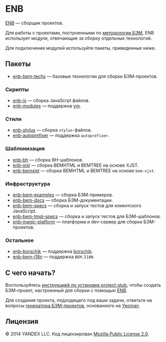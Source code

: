# ENB

[ENB](https://github.com/enb-make) — сборщик проектов.

Для работы c проектами, построенными по [методологии БЭМ](https://ru.bem.info/method/), ENB использует модули, отвечающие за сборку отдельных технологий.

Для подключения модулей используйте пакеты, приведенные ниже.

## Пакеты

* [enb-bem-techs](https://ru.bem.info/tools/bem/enb-bem-techs/readme/) — базовые технологии для сборки БЭМ-проектов.

### Скрипты

* [enb-js](https://github.com/enb/enb-js) — сборка JavaScrpt файлов.
* [enb-modules](https://github.com/enb-make/enb-modules) — поддержка [ym](https://ru.bem.info/tools/bem/modules/).

### Стили

* [enb-stylus](https://github.com/enb-make/enb-stylus) — сборка `stylus`-файлов.
* [enb-autoprefixer](https://github.com/enb-make/enb-autoprefixer) — поддержка `autoprefixer`.

### Шаблонизация

* [enb-bh](https://ru.bem.info/tools/bem/enb-bh/readme/) — сборка BH-шаблонов.
* [enb-xjst](https://ru.bem.info/tools/bem/enb-xjst/readme/) — сборка BEMHTML и BEMTREE на основе XJST.
* [enb-bemxjst](https://ru.bem.info/tools/bem/enb-bemxjst/readme/) — сборка BEMHTML и BEMTREE на основе `bem-xjst`.

### Инфраструктура

* [enb-bem-examples](https://ru.bem.info/tools/bem/enb-bem-examples/readme/) — сборка БЭМ-примеров.
* [enb-bem-docs](https://ru.bem.info/tools/bem/enb-bem-docs/readme/) — сборка БЭМ-документации.
* [enb-bem-specs](https://ru.bem.info/tools/bem/enb-bem-specs/readme/) — сборка и запуск тестов для клиентского JavaScript.
* [enb-bem-tmpl-specs](https://ru.bem.info/tools/bem/enb-bem-tmpl-specs/readme/) — сборка и запуск тестов для БЭМ-шаблонов.
* [enb-magic-platform](https://github.com/enb-bem/enb-magic-platform) — платформа и dev-сервер для сборки БЭМ-проектов.

### Остальное

* [enb-borschik](https://github.com/enb-make/enb-borschik) — поддержка [borschik](https://ru.bem.info/tools/optimizers/borschik/).
* [enb-bem-i18n](https://github.com/enb-bem/enb-bem-i18n) — поддержка `BEM.I18N`.

## С чего начать?

Воспользуйтесь [инструкцией по установке project-stub](https://ru.bem.info/tutorials/project-stub/), чтобы создать БЭМ-проект, настроенный для сборки с помощью [ENB](http://enb-make.info/).

Для создания проекта, подходящего под ваши задачи, ответьте на вопросы [генератора БЭМ-проектов](https://ru.bem.info/tools/bem/bem-stub/), основанного на [Yeoman](http://yeoman.io/).

## Лицензия

© 2014 YANDEX LLC. Код лицензирован [Mozilla Public License 2.0](https://github.com/enb-bem/enb-bem-techs/blob/master/LICENSE.txt).
